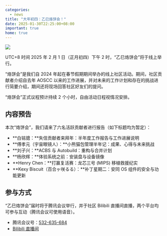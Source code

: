 ```yaml
---
categories:
  - news
title: "大年初四：乙巳烙饼会！"
date: 2025-01-30T22:25:00+08:00
important: true
home: true
---
```


![](/assets/news/springcon-2025.png)

UTC+8 时间 2025 年 2 月 1 日（正月初四）下午 2 时，“乙巳烙饼会”将于线上举行。

“烙饼会”是我们自 2024 年起在春节假期期间举办的线上社区活动。期间，社区贡献者介绍自去年 AOSCC 以来的工作进展，并对未来的工作计划和存在的挑战进行简要介绍，期间还将现场回答社区好友们的提问。

“烙饼会”正式议程预计持续 2 个小时，自由活动日程视情况安排。

内容预告
---

本次“烙饼会”，我们请来了六名活跃贡献者进行报告（如下标题均为暂定）：

- **白铭骢：**失信贡献者来拜年：半年度工作报告与工作进展说明
- **傅孝元（宇宙眼镜人）：**小熊猫包管理半年记：成果、心得与未来挑战
- **刘子兴：**ACBS 与 Autobuild：重构与合并计划
- **杨欣辉：**体验系统之前：安装盘与设备镜像
- **Henry Chen：**打赢复活赛：龙芯三号 (MIPS) 移植救援纪实
- **Kexy Biscuit（百合ヶ咲るる）：**补丁星期二：安同 OS 组件的安全与功能更新

参与方式
---

“乙巳烙饼会”届时将于腾讯会议举行，并于社区 Bilibili 直播间直播，两个平台均可参与互动（腾讯会议可使用语音）。

- 腾讯会议号：[532-635-684](https://meeting.tencent.com/dm/d6mqRN4jFqKI)
- [Bilibili 直播间](https://live.bilibili.com/30341581)
